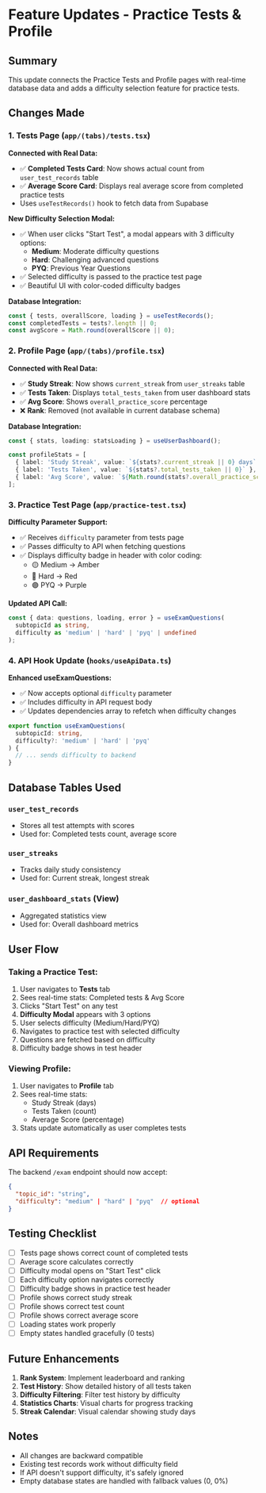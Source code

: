 # Feature Updates - Practice Tests & Profile

## Summary
This update connects the Practice Tests and Profile pages with real-time database data and adds a difficulty selection feature for practice tests.

## Changes Made

### 1. Tests Page (`app/(tabs)/tests.tsx`)
**Connected with Real Data:**
- ✅ **Completed Tests Card**: Now shows actual count from `user_test_records` table
- ✅ **Average Score Card**: Displays real average score from completed practice tests
- Uses `useTestRecords()` hook to fetch data from Supabase

**New Difficulty Selection Modal:**
- ✅ When user clicks "Start Test", a modal appears with 3 difficulty options:
  - **Medium**: Moderate difficulty questions
  - **Hard**: Challenging advanced questions  
  - **PYQ**: Previous Year Questions
- ✅ Selected difficulty is passed to the practice test page
- ✅ Beautiful UI with color-coded difficulty badges

**Database Integration:**
```typescript
const { tests, overallScore, loading } = useTestRecords();
const completedTests = tests?.length || 0;
const avgScore = Math.round(overallScore || 0);
```

### 2. Profile Page (`app/(tabs)/profile.tsx`)
**Connected with Real Data:**
- ✅ **Study Streak**: Now shows `current_streak` from `user_streaks` table
- ✅ **Tests Taken**: Displays `total_tests_taken` from user dashboard stats
- ✅ **Avg Score**: Shows `overall_practice_score` percentage
- ❌ **Rank**: Removed (not available in current database schema)

**Database Integration:**
```typescript
const { stats, loading: statsLoading } = useUserDashboard();

const profileStats = [
  { label: 'Study Streak', value: `${stats?.current_streak || 0} days` },
  { label: 'Tests Taken', value: `${stats?.total_tests_taken || 0}` },
  { label: 'Avg Score', value: `${Math.round(stats?.overall_practice_score || 0)}%` },
];
```

### 3. Practice Test Page (`app/practice-test.tsx`)
**Difficulty Parameter Support:**
- ✅ Receives `difficulty` parameter from tests page
- ✅ Passes difficulty to API when fetching questions
- ✅ Displays difficulty badge in header with color coding:
  - 🟡 Medium → Amber
  - 🔴 Hard → Red
  - 🟣 PYQ → Purple

**Updated API Call:**
```typescript
const { data: questions, loading, error } = useExamQuestions(
  subtopicId as string,
  difficulty as 'medium' | 'hard' | 'pyq' | undefined
);
```

### 4. API Hook Update (`hooks/useApiData.ts`)
**Enhanced useExamQuestions:**
- ✅ Now accepts optional `difficulty` parameter
- ✅ Includes difficulty in API request body
- ✅ Updates dependencies array to refetch when difficulty changes

```typescript
export function useExamQuestions(
  subtopicId: string, 
  difficulty?: 'medium' | 'hard' | 'pyq'
) {
  // ... sends difficulty to backend
}
```

## Database Tables Used

### `user_test_records`
- Stores all test attempts with scores
- Used for: Completed tests count, average score

### `user_streaks`  
- Tracks daily study consistency
- Used for: Current streak, longest streak

### `user_dashboard_stats` (View)
- Aggregated statistics view
- Used for: Overall dashboard metrics

## User Flow

### Taking a Practice Test:
1. User navigates to **Tests** tab
2. Sees real-time stats: Completed tests & Avg Score
3. Clicks "Start Test" on any test
4. **Difficulty Modal** appears with 3 options
5. User selects difficulty (Medium/Hard/PYQ)
6. Navigates to practice test with selected difficulty
7. Questions are fetched based on difficulty
8. Difficulty badge shows in test header

### Viewing Profile:
1. User navigates to **Profile** tab
2. Sees real-time stats:
   - Study Streak (days)
   - Tests Taken (count)
   - Average Score (percentage)
3. Stats update automatically as user completes tests

## API Requirements

The backend `/exam` endpoint should now accept:
```json
{
  "topic_id": "string",
  "difficulty": "medium" | "hard" | "pyq"  // optional
}
```

## Testing Checklist

- [ ] Tests page shows correct count of completed tests
- [ ] Average score calculates correctly
- [ ] Difficulty modal opens on "Start Test" click
- [ ] Each difficulty option navigates correctly
- [ ] Difficulty badge shows in practice test header
- [ ] Profile shows correct study streak
- [ ] Profile shows correct test count
- [ ] Profile shows correct average score
- [ ] Loading states work properly
- [ ] Empty states handled gracefully (0 tests)

## Future Enhancements

1. **Rank System**: Implement leaderboard and ranking
2. **Test History**: Show detailed history of all tests taken
3. **Difficulty Filtering**: Filter test history by difficulty
4. **Statistics Charts**: Visual charts for progress tracking
5. **Streak Calendar**: Visual calendar showing study days

## Notes

- All changes are backward compatible
- Existing test records work without difficulty field
- If API doesn't support difficulty, it's safely ignored
- Empty database states are handled with fallback values (0, 0%)
